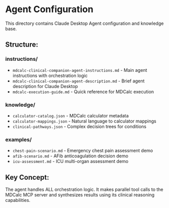 # Agent Configuration

This directory contains Claude Desktop Agent configuration and knowledge base.

## Structure:

### instructions/
- `mdcalc-clinical-companion-agent-instructions.md` - Main agent instructions with orchestration logic
- `mdcalc-clinical-companion-agent-description.md` - Brief agent description for Claude Desktop
- `mdcalc-execution-guide.md` - Quick reference for MDCalc execution

### knowledge/
- `calculator-catalog.json` - MDCalc calculator metadata
- `calculator-mappings.json` - Natural language to calculator mappings
- `clinical-pathways.json` - Complex decision trees for conditions

### examples/
- `chest-pain-scenario.md` - Emergency chest pain assessment demo
- `afib-scenario.md` - AFib anticoagulation decision demo
- `icu-assessment.md` - ICU multi-organ assessment demo

## Key Concept:
The agent handles ALL orchestration logic. It makes parallel tool calls to the MDCalc MCP server and synthesizes results using its clinical reasoning capabilities.